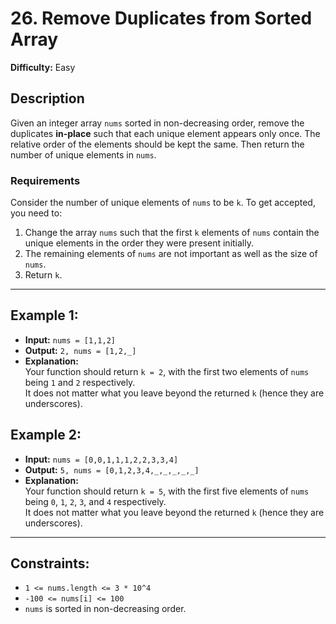 # 26. Remove Duplicates from Sorted Array
**Difficulty:** Easy

## Description
Given an integer array `nums` sorted in non-decreasing order, remove the duplicates **in-place** such that each unique element appears only once. The relative order of the elements should be kept the same. Then return the number of unique elements in `nums`.

### Requirements
Consider the number of unique elements of `nums` to be `k`. To get accepted, you need to:
1. Change the array `nums` such that the first `k` elements of `nums` contain the unique elements in the order they were present initially.
2. The remaining elements of `nums` are not important as well as the size of `nums`.
3. Return `k`.

---

## Example 1:
- **Input:** `nums = [1,1,2]`  
- **Output:** `2, nums = [1,2,_]`  
- **Explanation:**  
  Your function should return `k = 2`, with the first two elements of `nums` being `1` and `2` respectively.  
  It does not matter what you leave beyond the returned `k` (hence they are underscores).

## Example 2:
- **Input:** `nums = [0,0,1,1,1,2,2,3,3,4]`  
- **Output:** `5, nums = [0,1,2,3,4,_,_,_,_,_]`  
- **Explanation:**  
  Your function should return `k = 5`, with the first five elements of `nums` being `0`, `1`, `2`, `3`, and `4` respectively.  
  It does not matter what you leave beyond the returned `k` (hence they are underscores).

---

## Constraints:
- `1 <= nums.length <= 3 * 10^4`
- `-100 <= nums[i] <= 100`
- `nums` is sorted in non-decreasing order.
